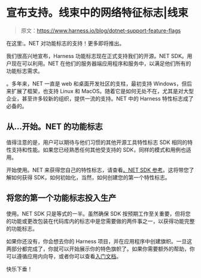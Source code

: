 # 宣布支持。线束中的网络特征标志|线束

> 原文：<https://www.harness.io/blog/dotnet-support-feature-flags>

在这里:。NET 对功能标志的支持！更多即将推出。

我们很高兴地宣布，Harness 功能标志现在正式支持我们的开源。NET SDK。用户现在可以利用。NET 在他们的服务器端应用程序和服务中，以满足他们所有的功能标志需求。

。多年来，NET 一直是 web 和桌面开发社区的支柱，最初支持 Windows，但后来扩展了框架，也支持 Linux 和 MacOS。随着它是如何无处不在，尤其是对大型企业，甚至许多较新的组织，提供一流的支持。NET 中的 Harness 特性标志成了必备的。

## 从...开始。NET 的功能标志

值得注意的是，用户可以期待与他们习惯的其他开源工具特性标志 SDK 相同的特性支持和性能。如果您已经熟悉任何其他受支持的 SDK，同样的模式和用例也适用。

开始使用。NET 来获得您自己的特性标志，请查看[。NET SDK 参考](https://ngdocs.harness.io/article/c86rasy39v-net-sdk-reference)。这将带您了解如何获得 SDK，如何初始化，当然，如何创建您的第一个特性标志。

## 将您的第一个功能标志投入生产

使用。NET SDK 只是等式的一半。虽然确保 SDK 按预期工作至关重要，但将您的功能或更改包装在代码库内的标志中是您需要做的两件事之一，以获得功能完整的功能标志。

如果你还没有，你会想去你的 Harness 项目，并在应用程序中创建旗帜。一旦这两部分都完成了，你就可以开始展示你的特色旗帜了。如果你需要额外的帮助，你可以遵循应用内向导，或者你可以查看[入门文档](https://ngdocs.harness.io/article/0a2u2ppp8s-getting-started-with-continuous-features)。

快乐下垂！